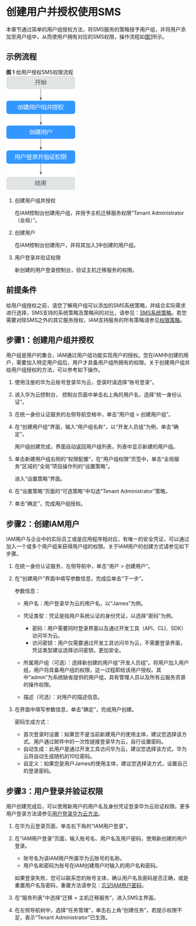 # 创建用户并授权使用SMS<a name="sms_03_0020"></a>

本章节通过简单的用户组授权方法，将SMS服务的策略授予用户组，并将用户添加至用户组中，从而使用户拥有对应的SMS权限，操作流程如[图1](#fig22491610111212)所示。

## 示例流程<a name="section0134123631120"></a>

**图 1**  给用户授权SMS权限流程<a name="fig22491610111212"></a>  
![](figures/给用户授权SMS权限流程.png "给用户授权SMS权限流程")

1.  <a name="li552113405123"></a>创建用户组并授权

    在IAM控制台创建用户组，并授予主机迁移服务权限“Tenant Administrator（全局）”。

2.  创建用户

    在IAM控制台创建用户，并将其加入[1](#li552113405123)中创建的用户组。

3.  用户登录并验证权限

    新创建的用户登录控制台，验证主机迁移服务的权限。


## 前提条件<a name="section19377161215145"></a>

给用户组授权之前，请您了解用户组可以添加的SMS系统策略，并结合实际需求进行选择，SMS支持的系统策略及策略间的对比，请参见：[SMS系统策略](https://support.huaweicloud.com/productdesc-sms/sms_01_0015.html)。若您需要对除SMS之外的其它服务授权，IAM支持服务的所有策略请参见[权限策略](https://support.huaweicloud.com/usermanual-permissions/zh-cn_topic_0063498930.html)。

## 步骤1：创建用户组并授权<a name="section1153741617153"></a>

用户组是用户的集合，IAM通过用户组功能实现用户的授权。您在IAM中创建的用户，需要加入特定用户组后，用户才具备用户组所拥有的权限。关于创建用户组并给用户组授权的方法，可以参考如下操作。

1.  使用注册的华为云账号登录华为云，登录时请选择“账号登录”。
2.  进入华为云控制台， 控制台页面中单击右上角的用户名，选择“统一身份认证”。
3.  在统一身份认证服务的左侧导航空格中，单击“用户组 \> 创建用户组”。
4.  在“创建用户组”界面，输入“用户组名称”，以“开发人员组”为例，单击“确定”。

    用户组创建完成，界面自动返回用户组列表，列表中显示新建的用户组。

5.  单击新建用户组右侧的“权限配置”，在“用户组权限”页签中，单击“全局服务”区域的“全局”项目操作列的“设置策略”。

    进入“设置策略”界面。

6.  在“设置策略”页面的“可选策略”中勾选“Tenant Administrator”策略。
7.  单击“确定”，完成用户组授权。

## 步骤2：创建IAM用户<a name="section0170202115162"></a>

IAM用户与企业中的实际员工或是应用程序相对应，有唯一的安全凭证，可以通过加入一个或多个用户组来获得用户组的权限。关于IAM用户的创建方式请参见如下步骤。

1.  在统一身份认证服务，左侧导航中，单击“用户 \> 创建用户”。
2.  在“创建用户”界面中填写参数信息，完成后单击“下一步”。

    参数信息：

    -   用户名：用户登录华为云的用户名，以“James”为例。
    -   凭证类型：凭证是指用户系统认证的身份凭证，以选择“密码”为例。
        -   密码：用户需要同时登录界面以及通过开发工具（API、CLI、SDK）访问华为云。
        -   访问密钥：用户仅需要通过开发工具访问华为云，不需要登录界面，凭证类型建议选择访问密钥，更加安全。

    -   所属用户组（可选）：选择新创建的用户组“开发人员组”。将用户加入用户组，用户将具备用户组的权限，这一过程即给该用户授权。其中“admin”为系统缺省提供的用户组，具有管理人员以及所有云服务资源的操作权限。
    -   描述（可选）：对用户的描述信息。

3.  在界面中填写参数信息，单击“确定”，完成用户创建。

    密码生成方式：

    -   首次登录时设置：如果您不是当前新建用户的使用主体，建议您选择该方式。用户通过邮件中的一次性链接登录华为云，自行设置密码。
    -   自动生成：此用户是通过开发工具访问华为云，建议您选择该方式，华为云将自动生成随机的10位密码。
    -   自定义：如果您是用户James的使用主体，建议您选择该方式，设置自己的登录密码。


## 步骤3：用户登录并验证权限<a name="section155585581169"></a>

用户创建完成后，可以使用新用户的用户名及身份凭证登录华为云验证权限。更多用户登录方法请参见[用户登录华为云方法](https://support.huaweicloud.com/qs-iam/iam_01_0031.html#section2)。

1.  在华为云登录页面，单击右下角的“IAM用户登录”。
2.  在“IAM用户登录”页面，输入账号名、用户名及用户密码，使用新创建的用户登录。

    -   账号名为该IAM用户所属华为云账号的名称。
    -   用户名和密码为账号在IAM创建用户时输入的用户名和密码。

    如果登录失败，您可以联系您的账号主体，确认用户名及密码是否正确，或是重置用户名及密码，重置方法请参见：[忘记IAM用户密码](https://support.huaweicloud.com/iam_faq/iam_01_0314.html#section1)。

3.  在“服务列表”中选择“迁移 \> 主机迁移服务”，进入SMS主界面。
4.  在左侧导航树中，选择“任务管理”，单击右上角“创建任务”，若提示权限不足，表示“Tenant Administrator”已生效。

